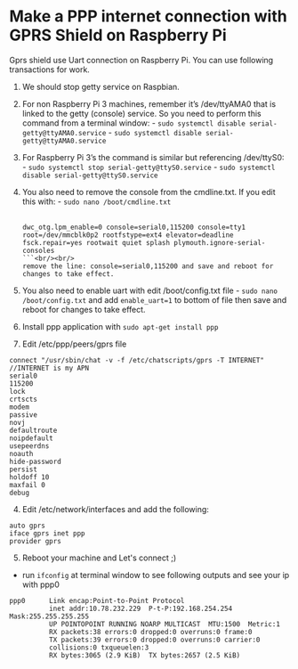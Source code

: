 # Make a PPP internet connection with GPRS Shield on Raspberry Pi

Gprs shield use Uart connection on Raspberry Pi. You can use following transactions for work. 

1. We should stop getty service on Raspbian.
  1. For non Raspberry Pi 3 machines, remember it’s /dev/ttyAMA0 that is linked to the getty (console) service. So you need to perform this command from a terminal window:
    - `sudo systemctl disable serial-getty@ttyAMA0.service`
    - `sudo systemctl disable serial-getty@ttyAMA0.service`
  
  2. For Raspberry Pi 3’s the command is similar but referencing /dev/ttyS0:
    - `sudo systemctl stop serial-getty@ttyS0.service`
    - `sudo systemctl disable serial-getty@ttyS0.service`
    
  3. You also need to remove the console from the cmdline.txt. If you edit this with:
    - `sudo nano /boot/cmdline.txt`<br/><br/>
      ```
      dwc_otg.lpm_enable=0 console=serial0,115200 console=tty1 root=/dev/mmcblk0p2 rootfstype=ext4 elevator=deadline fsck.repair=yes rootwait quiet splash plymouth.ignore-serial-consoles
      ```<br/><br/>
      remove the line: console=serial0,115200 and save and reboot for changes to take effect.
  4. You also need to enable uart with edit /boot/config.txt file
    - `sudo nano /boot/config.txt` and add `enable_uart=1` to bottom of file then save and reboot for changes to take effect.
      
2. Install ppp application with `sudo apt-get install ppp`
3. Edit /etc/ppp/peers/gprs file 
  ```
  connect "/usr/sbin/chat -v -f /etc/chatscripts/gprs -T INTERNET" //INTERNET is my APN
  serial0 
  115200
  lock
  crtscts
  modem
  passive
  novj
  defaultroute
  noipdefault
  usepeerdns
  noauth
  hide-password
  persist
  holdoff 10
  maxfail 0
  debug

  ```
4. Edit /etc/network/interfaces  and add the following: 
  ```
  auto gprs
  iface gprs inet ppp
  provider gprs
  
  ```
5. Reboot your machine and Let's connect ;)
  - run `ifconfig` at terminal window to see following outputs and see your ip with ppp0<br/>
  ```
  ppp0      Link encap:Point-to-Point Protocol
            inet addr:10.78.232.229  P-t-P:192.168.254.254  Mask:255.255.255.255
            UP POINTOPOINT RUNNING NOARP MULTICAST  MTU:1500  Metric:1
            RX packets:38 errors:0 dropped:0 overruns:0 frame:0
            TX packets:39 errors:0 dropped:0 overruns:0 carrier:0
            collisions:0 txqueuelen:3
            RX bytes:3065 (2.9 KiB)  TX bytes:2657 (2.5 KiB)
  ```
  
